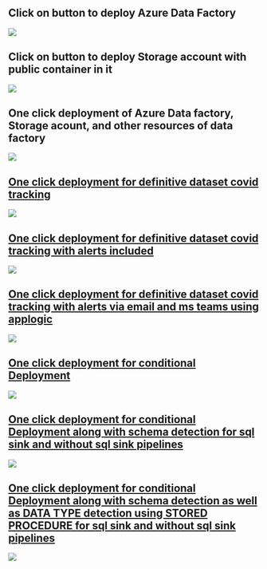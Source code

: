 <h2> Click on button to deploy Azure Data Factory </h2>
<a href="https://portal.azure.com/#create/Microsoft.Template/uri/https%3A%2F%2Fraw.githubusercontent.com%2FAzure%2Fazure-quickstart-templates%2Fmaster%2F101-data-factory-v2-create%2Fazuredeploy.json" target="_blank">
  <img src="https://aka.ms/deploytoazurebutton"/>
</a>
<h2> Click on button to deploy Storage account with public container in it </h2>
<a href="https://portal.azure.com/#create/Microsoft.Template/uri/https%3A%2F%2Fraw.githubusercontent.com%2FAzure%2Fazure-quickstart-templates%2Fmaster%2F101-storage-blob-container%2Fazuredeploy.json" target="_blank">
  <img src="https://aka.ms/deploytoazurebutton"/>
</a>

<h2> One click deployment of Azure Data factory, Storage acount, and other resources of data factory </h2>
<a href="https://portal.azure.com/#create/Microsoft.Template/uri/https%3A%2F%2Fraw.githubusercontent.com%2Fassadullah96%2FAzureARMTemplates%2Fmain%2Farm_template.json
" target="_blank">
  <img src="https://aka.ms/deploytoazurebutton"/>
  
  
<h2> One click deployment for definitive dataset covid tracking </h2>
<a href="https://portal.azure.com/#create/Microsoft.Template/uri/https%3A%2F%2Fraw.githubusercontent.com%2Fassadullah96%2Fcovid_tracking_adf_arm_template%2Fmain%2Fdefinitive_dataset_adf.json" target="_blank">
  <img src="https://aka.ms/deploytoazurebutton"/>
  
<h2> One click deployment for definitive dataset covid tracking with alerts included </h2>
<a href="https://portal.azure.com/#create/Microsoft.Template/uri/https%3A%2F%2Fraw.githubusercontent.com%2Fassadullah96%2FAzureARMTemplates%2Fmain%2Fdefinitive_dataset_adf_withAlerts.json" target="_blank">
  <img src="https://aka.ms/deploytoazurebutton"/>

<h2> One click deployment for definitive dataset covid tracking with alerts via email and ms teams using applogic </h2>
<a href="https://portal.azure.com/#create/Microsoft.Template/uri/https%3A%2F%2Fraw.githubusercontent.com%2Fassadullah96%2FAzureARMTemplates%2Fmain%2Farm_template_alerts_msteams_applogic_actionGroup.json
" target="_blank">
  <img src="https://aka.ms/deploytoazurebutton"/>

<h2> One click deployment for conditional Deployment </h2>
<a href="https://portal.azure.com/#create/Microsoft.Template/uri/https%3A%2F%2Fraw.githubusercontent.com%2Fassadullah96%2FAzureARMTemplates%2Fmain%2Fconditional_Deployment.json
" target="_blank">
  <img src="https://aka.ms/deploytoazurebutton"/>
  

<h2> One click deployment for conditional Deployment along with schema detection for sql sink and without sql sink pipelines </h2>
<a href="https://portal.azure.com/#create/Microsoft.Template/uri/https%3A%2F%2Fraw.githubusercontent.com%2Fassadullah96%2FAzureARMTemplates%2Fmain%2FschemaDetection.json
" target="_blank">
  <img src="https://aka.ms/deploytoazurebutton"/>
  
  <h2> One click deployment for conditional Deployment along with schema detection as well as DATA TYPE detection using STORED PROCEDURE for sql sink and without sql sink pipelines </h2>
<a href="https://portal.azure.com/#create/Microsoft.Template/uri/https%3A%2F%2Fraw.githubusercontent.com%2Fassadullah96%2FAzureARMTemplates%2Fmain%2FdataTypeDetectionStoreProc.json
" target="_blank">
  <img src="https://aka.ms/deploytoazurebutton"/>
  
